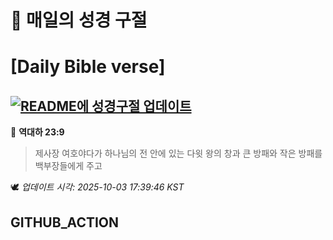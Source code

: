 # 🙏 매일의 성경 구절
# [Daily Bible verse]
## [![README에 성경구절 업데이트](https://github.com/DONGSUKA/first_test/actions/workflows/update-readme-bible.yml/badge.svg)](https://github.com/DONGSUKA/first_test/actions/workflows/update-readme-bible.yml)
<!-- START_BIBLE_VERSE -->
📖 **역대하 23:9**
> 제사장 여호야다가 하나님의 전 안에 있는 다윗 왕의 창과 큰 방패와 작은 방패를 백부장들에게 주고

🕊️ _업데이트 시각: 2025-10-03 17:39:46 KST_
  <!-- END_BIBLE_VERSE -->
## GITHUB_ACTION
